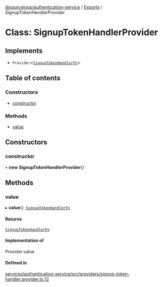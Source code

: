 [@sourceloop/authentication-service](../README.md) / [Exports](../modules.md) / SignupTokenHandlerProvider

# Class: SignupTokenHandlerProvider

## Implements

- `Provider`<[`SignupTokenHandlerFn`](../modules.md#signuptokenhandlerfn)\>

## Table of contents

### Constructors

- [constructor](SignupTokenHandlerProvider.md#constructor)

### Methods

- [value](SignupTokenHandlerProvider.md#value)

## Constructors

### constructor

• **new SignupTokenHandlerProvider**()

## Methods

### value

▸ **value**(): [`SignupTokenHandlerFn`](../modules.md#signuptokenhandlerfn)

#### Returns

[`SignupTokenHandlerFn`](../modules.md#signuptokenhandlerfn)

#### Implementation of

Provider.value

#### Defined in

[services/authentication-service/src/providers/signup-token-handler.provider.ts:12](https://github.com/sourcefuse/loopback4-microservice-catalog/blob/089fc2dc0/services/authentication-service/src/providers/signup-token-handler.provider.ts#L12)
